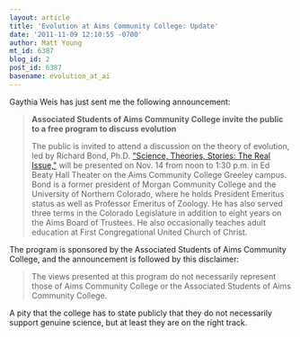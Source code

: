 ```yaml
---
layout: article
title: 'Evolution at Aims Community College: Update'
date: '2011-11-09 12:10:55 -0700'
author: Matt Young
mt_id: 6387
blog_id: 2
post_id: 6387
basename: evolution_at_ai
---
```

Gaythia Weis has just sent me the following announcement:


> **Associated Students of Aims Community College invite the public to a free program to discuss evolution**
> 
> The public is invited to attend a discussion on the theory of evolution, led by Richard Bond, Ph.D. ["Science, Theories, Stories: The Real Issue,"](http://www.aims.edu/about/pio/news.php?id=325) will be presented on Nov. 14 from noon to 1:30 p.m. in Ed Beaty Hall Theater on the Aims Community College Greeley campus. Bond is a former president of Morgan Community College and the University of Northern Colorado, where he holds President Emeritus status as well as Professor Emeritus of Zoology. He has also served three terms in the Colorado Legislature in addition to eight years on the Aims Board of Trustees. He also occasionally teaches adult education at First Congregational United Church of Christ.

The program is sponsored by the Associated Students of Aims Community College, and the announcement is followed by this disclaimer:

> The views presented at this program do not necessarily represent those of Aims Community College or the Associated Students of Aims Community College.

A pity that the college has to state publicly that they do not necessarily support genuine science, but at least they are on the right track.
